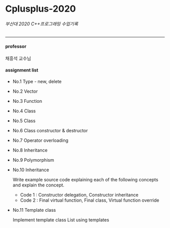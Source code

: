 # Cplusplus-2020
###### 부산대 2020 C++프로그래밍 수업기록
----
#### professor
채흥석 교수님

#### assignment list   
- No.1 Type - new, delete  
- No.2 Vector  
- No.3 Function  
- No.4 Class  
- No.5 Class
- No.6 Class constructor & destructor
- No.7 Operator overloading  
- No.8 Inheritance  
- No.9 Polymorphism  
- No.10 Inheritance  

  Write example source code explaining each of the following concepts and explain the concept.

  - Code 1 : Constructor delegation, Constructor inheritance
  - Code 2 : Final virtual function, Final class, Virtual function override

- No.11 Template class  

  Implement template class List using templates

